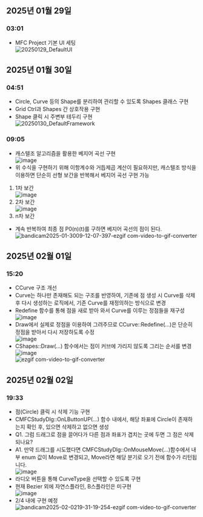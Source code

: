 ## 2025년 01월 29일</br>
### 03:01
- MFC Project 기본 UI 세팅</br>
![20250129_DefaultUI](https://github.com/user-attachments/assets/924f4d1e-40cd-4558-8198-0c79d5ae7f53)</br>

## 2025년 01월 30일</br>
### 04:51
- Circle, Curve 등의 Shape를 분리하여 관리할 수 있도록 Shapes 클래스 구현</br>
- Grid Ctrl과 Shapes 간 상호작용 구현</br>
- Shape 클릭 시 주변부 테두리 구현</br>
![20250130_DefaultFramework](https://github.com/user-attachments/assets/c8f9f7e8-b478-436e-a9db-6b2f346c85c2)</br>

### 09:05
- 캐스텔조 알고리즘을 활용한 베지어 곡선 구현</br>
![image](https://github.com/user-attachments/assets/45abc5fe-d8cf-4803-9756-a6d46626f889)</br>
- 위 수식을 구현하기 위해 이항계수와 거듭제곱 계산이 필요하지만, 캐스텔조 방식을 이용하면 단순히 선형 보간을 반복해서 베지어 곡선 구현 가능</br>
1. 1차 보간</br>
![image](https://github.com/user-attachments/assets/5140e93f-755f-4781-8154-d8425e667bca)</br>
2. 2차 보간</br>
![image](https://github.com/user-attachments/assets/5803fc38-05ff-4c27-b3db-ac9411995764)</br>
3. n차 보간</br>
- 계속 반복하여 최종 점 P0(n)(t)를 구하면 베지어 곡선의 점이 된다.</br>
![bandicam2025-01-3009-12-07-397-ezgif com-video-to-gif-converter](https://github.com/user-attachments/assets/252f035f-fa7a-4083-963b-4b7e94c338c9)</br>

## 2025년 02월 01일</br>
### 15:20
- CCurve 구조 개선</br>
- Curve는 하나만 존재해도 되는 구조를 반영하여, 기존에 점 생성 시 Curve를 삭제 후 다시 생성하는 로직에서, 기존 Curve를 재정의하는 방식으로 변경</br>
- Redefine 함수를 통해 점을 새로 받아 와서 Curve를 이루는 정점들을 재구성</br>
![image](https://github.com/user-attachments/assets/3fd3a2d5-29fc-4c0e-a9dd-706696ff1846)</br>
- Draw에서 실제로 정점을 이용하여 그려주므로 CCurve::Redefine(...)은 단순히 정점을 받아서 다시 저장하도록 수정 </br>
![image](https://github.com/user-attachments/assets/2a25ae23-611a-4951-a326-c05a841c9724)</br>
- CShapes::Draw(...) 함수에서는 점이 커브에 가리지 않도록 그리는 순서를 변경</br>
![image](https://github.com/user-attachments/assets/904758dc-f84c-4cc2-aeaa-6e2659b7f540)</br>
![ezgif com-video-to-gif-converter](https://github.com/user-attachments/assets/61f0fc2e-b672-4e54-8cd6-c98f388a2568)</br>

## 2025년 02월 02일</br>
### 19:33
- 점(Circle) 클릭 시 삭제 기능 구현</br>
- CMFCStudyDlg::OnLButtonUP(...) 함수 내에서, 해당 좌표에 Circle이 존재하는지 확인 후, 있으면 삭제하고 없으면 생성</br>
- Q1. 그럼 드래그로 점을 끌어다가 다른 점과 좌표가 겹치는 곳에 두면 그 점은 삭제되나요?</br>
- A1. 만약 드래그를 시도했다면 CMFCStudyDlg::OnMouseMove(...)함수에서 내부 enum 값이 Move로 변경되고, Move라면 해당 분기로 오기 전에 함수가 리턴됩니다.</br>
![image](https://github.com/user-attachments/assets/66d0cad5-ffb2-4026-a33b-1d094a0d838e)</br>
- 라디오 버튼을 통해 CurveType을 선택할 수 있도록 구현</br>
- 현재 Bezier 외에 자연스플라인, B스플라인은 미구현</br>
![image](https://github.com/user-attachments/assets/1232b947-aab5-4ef5-bde5-6862932068c9)</br>
- 2/4 내에 구현 예정</br>
![bandicam2025-02-0219-31-19-254-ezgif com-video-to-gif-converter](https://github.com/user-attachments/assets/530e3ce3-1dae-4866-863d-6ee56da97998)</br>

